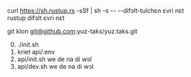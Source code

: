 curl https://sh.rustup.rs -sSf | sh -s -- --difɔlt-tulchɛn ɛvri nɛt<br>rustup difɔlt ɛvri nɛt

git klon git@github.com:yuz-taks/yuz.taks.git

0. ./init.sh
1. kriet api/.env
2. api/init.sh we de na di wɔl
3. api/dev.sh we de na di wɔl